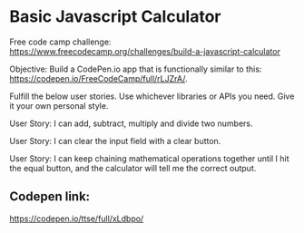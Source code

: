 # Basic Javascript Calculator

Free code camp challenge: https://www.freecodecamp.org/challenges/build-a-javascript-calculator

Objective: Build a CodePen.io app that is functionally similar to this: https://codepen.io/FreeCodeCamp/full/rLJZrA/.

Fulfill the below user stories. Use whichever libraries or APIs you need. Give it your own personal style.

User Story: I can add, subtract, multiply and divide two numbers.

User Story: I can clear the input field with a clear button.

User Story: I can keep chaining mathematical operations together until I hit the equal button, and the calculator will tell me the correct output.

## Codepen link:
https://codepen.io/ttse/full/xLdbpo/
